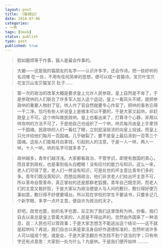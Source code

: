 ```yaml
---
layout: post
title: 《猫城记》
date: 2016-07-06
categories:
- 一书
tags: [book]
status: publish
type: post
published: true
---
```


>假如磨烦等于作事，猫人是最会作事的。

>大蝎——这是我的猫朋友的名字——认识许多字，还会作诗。把一些好听的名词堆 在一处，不用有任何简单的思想，便可以成一首猫诗。宝贝叶宝贝花宝贝山宝贝猫宝贝 肚子……

>第一次的政治的改革大概是要求皇上允许人民参政，皇上自然是不肯了，于是参政哄的人们联合了许多军人加入这个运动，皇上一看风头不顺，就把参政哄的重要人物封了官。哄人作了官自然就要专心作官了，把哄的事务忘得一干二净。恰巧有些人听说皇上是根本可以不要的，于是大家又起哄，非赶跑皇上不可。这个哄叫做民政哄。皇上也看出来了，打算寻个心静，非用以哄攻哄的方法不可了，于是他自己也组织了一个哄，哄员每月由皇上手里领一千国魂。民政哄的人们一看红了眼，立刻屁滚尿流的向皇上投诚，而皇上只允许给他们每月一百国魂。几乎破裂了，要不是皇上最后添到一百零三个国魂。这些人们能每月白拿钱，引起别人的注意，于是一人一哄，两人一哄，十人一哄，哄的名字可就多多了。

>政哄越多，青年们越浮浅。大家都看政治，不管学识，即使有救国的真心，而且拿到政权，也是事到临头白瞪眼！没有应付的能力与知识。这么一来，老人们可得了意，老人们一样没有知识，可是处世的坏主意比青年们多的多。青年们既没真知识，而想运用政治，他们非求老人们给出坏主意不可，所以革命自管革命，真正掌权的还是那群老狐狸。青年自己既空洞，而老人们的主意又极奸狡，于是大家以为政治便是人与人间的敷衍，敷衍得好便万事如意，敷衍得不好便要塌台。所以现在学校的学生不要读书，只要多记几个新字眼，多学一点坏主意，便自许为政治的天才。

>好吧，政党也罢，别的名字也罢，反正到了我们这里改称为哄。你看，我们自古以来总是皇上管着大家的，人民是不得出声的。忽然由外国来了一种消息，说：人民也可以管政事；于是大家怎想怎不能逃出这个结论——这不就是起哄吗？再说，我们自古以来是拿洁身自好作道德标准的，忽然听说许多人可以组成个党，或是会，于是大家怎翻古书怎找不到个适当的字；只有哄字还有点意思：大家到一处为什么？为是哄。于是我们便开始哄 ………



















